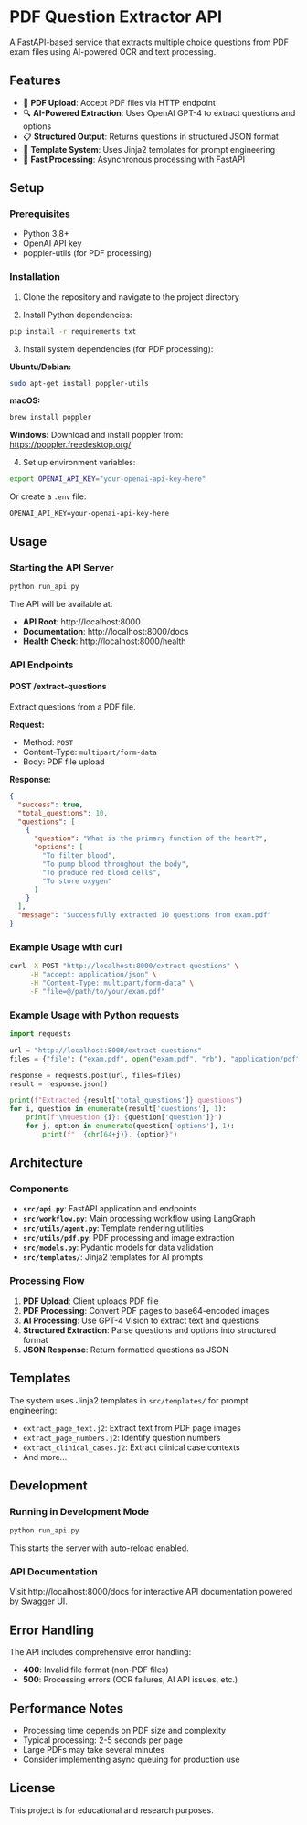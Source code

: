 # PDF Question Extractor API

A FastAPI-based service that extracts multiple choice questions from PDF exam files using AI-powered OCR and text processing.

## Features

- 📄 **PDF Upload**: Accept PDF files via HTTP endpoint
- 🔍 **AI-Powered Extraction**: Uses OpenAI GPT-4 to extract questions and options
- 📋 **Structured Output**: Returns questions in structured JSON format
- 🔧 **Template System**: Uses Jinja2 templates for prompt engineering
- 🚀 **Fast Processing**: Asynchronous processing with FastAPI

## Setup

### Prerequisites

- Python 3.8+
- OpenAI API key
- poppler-utils (for PDF processing)

### Installation

1. Clone the repository and navigate to the project directory

2. Install Python dependencies:
```bash
pip install -r requirements.txt
```

3. Install system dependencies (for PDF processing):

**Ubuntu/Debian:**
```bash
sudo apt-get install poppler-utils
```

**macOS:**
```bash
brew install poppler
```

**Windows:**
Download and install poppler from: https://poppler.freedesktop.org/

4. Set up environment variables:
```bash
export OPENAI_API_KEY="your-openai-api-key-here"
```

Or create a `.env` file:
```
OPENAI_API_KEY=your-openai-api-key-here
```

## Usage

### Starting the API Server

```bash
python run_api.py
```

The API will be available at:
- **API Root**: http://localhost:8000
- **Documentation**: http://localhost:8000/docs
- **Health Check**: http://localhost:8000/health

### API Endpoints

#### POST /extract-questions

Extract questions from a PDF file.

**Request:**
- Method: `POST`
- Content-Type: `multipart/form-data`
- Body: PDF file upload

**Response:**
```json
{
  "success": true,
  "total_questions": 10,
  "questions": [
    {
      "question": "What is the primary function of the heart?",
      "options": [
        "To filter blood",
        "To pump blood throughout the body", 
        "To produce red blood cells",
        "To store oxygen"
      ]
    }
  ],
  "message": "Successfully extracted 10 questions from exam.pdf"
}
```

### Example Usage with curl

```bash
curl -X POST "http://localhost:8000/extract-questions" \
     -H "accept: application/json" \
     -H "Content-Type: multipart/form-data" \
     -F "file=@/path/to/your/exam.pdf"
```

### Example Usage with Python requests

```python
import requests

url = "http://localhost:8000/extract-questions"
files = {"file": ("exam.pdf", open("exam.pdf", "rb"), "application/pdf")}

response = requests.post(url, files=files)
result = response.json()

print(f"Extracted {result['total_questions']} questions")
for i, question in enumerate(result['questions'], 1):
    print(f"\nQuestion {i}: {question['question']}")
    for j, option in enumerate(question['options'], 1):
        print(f"  {chr(64+j)}. {option}")
```

## Architecture

### Components

- **`src/api.py`**: FastAPI application and endpoints
- **`src/workflow.py`**: Main processing workflow using LangGraph
- **`src/utils/agent.py`**: Template rendering utilities
- **`src/utils/pdf.py`**: PDF processing and image extraction
- **`src/models.py`**: Pydantic models for data validation
- **`src/templates/`**: Jinja2 templates for AI prompts

### Processing Flow

1. **PDF Upload**: Client uploads PDF file
2. **PDF Processing**: Convert PDF pages to base64-encoded images
3. **AI Processing**: Use GPT-4 Vision to extract text and questions
4. **Structured Extraction**: Parse questions and options into structured format
5. **JSON Response**: Return formatted questions as JSON

## Templates

The system uses Jinja2 templates in `src/templates/` for prompt engineering:

- `extract_page_text.j2`: Extract text from PDF page images
- `extract_page_numbers.j2`: Identify question numbers
- `extract_clinical_cases.j2`: Extract clinical case contexts
- And more...

## Development

### Running in Development Mode

```bash
python run_api.py
```

This starts the server with auto-reload enabled.

### API Documentation

Visit http://localhost:8000/docs for interactive API documentation powered by Swagger UI.

## Error Handling

The API includes comprehensive error handling:

- **400**: Invalid file format (non-PDF files)
- **500**: Processing errors (OCR failures, AI API issues, etc.)

## Performance Notes

- Processing time depends on PDF size and complexity
- Typical processing: 2-5 seconds per page
- Large PDFs may take several minutes
- Consider implementing async queuing for production use

## License

This project is for educational and research purposes.
